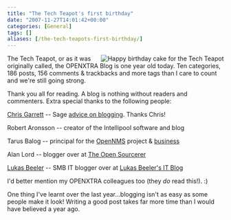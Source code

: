 ```yaml
---
title: "The Tech Teapot's first birthday"
date: "2007-11-27T14:01:42+00:00"
categories: [General]
tags: []
aliases: [/the-tech-teapots-first-birthday/]
---
```


<img src="/images/uploads/2007/11/birthday-cake.jpg" alt="Happy birthday cake for the Tech Teapot" align="right" style="border-left:solid 4px white" />

The Tech Teapot, or as it was originally called, the OPENXTRA Blog is one year old today. Ten categories, 186 posts, 156 comments &amp; trackbacks and more tags than I care to count and we're still going strong.

Thank you all for reading. A blog is nothing without readers and commenters. Extra special thanks to the following people:

<a href="http://www.chrisg.com/about/">Chris Garrett</a> -- Sage <a href="http://www.chrisg.com/">advice on blogging</a>. Thanks Chris!

Robert Aronsson -- creator of the Intellipool software and blog

Tarus Balog -- principal for the <a href="http://www.opennms.org/">OpenNMS</a> project &amp; <a href="http://www.opennms.com/">business</a>

Alan Lord -- blogger over at <a href="http://www.theopensourcerer.com/">The Open Sourcerer</a>

<a href="http://web.archive.org/web/20131112094643/http://projectdream.org:80/wordpress/about/">Lukas Beeler</a> -- SMB IT blogger over at <a href="http://web.archive.org/web/20140817143458/http://projectdream.org/wordpress/">Lukas Beeler's IT Blog</a>

I'd better mention my OPENXTRA colleagues too (they <em>do</em> read this!). :)

One thing I've learnt over the last year...blogging isn't as easy as some people make it look! Writing a good post takes far more time than I would have believed a year ago.
